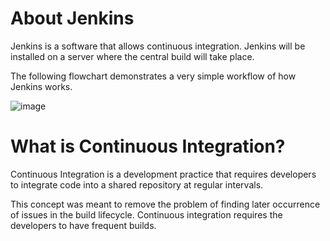 # About Jenkins
Jenkins is a software that allows continuous integration. Jenkins will be installed on a server where the central build will take place.

The following flowchart demonstrates a very simple workflow of how Jenkins works.

![image](https://github.com/Manoj123-github/Jenkins/assets/76830665/cc538383-0f42-4b00-b879-3e7f9c41689d)

# What is Continuous Integration?

Continuous Integration is a development practice that requires developers to integrate code into a shared repository at regular intervals. 

This concept was meant to remove the problem of finding later occurrence of issues in the build lifecycle. Continuous integration requires the developers to have frequent builds. 

